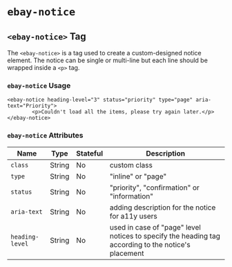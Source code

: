 # `ebay-notice`

## `<ebay-notice>` Tag

The `<ebay-notice>` is a tag used to create a custom-designed notice element. The notice can be single or multi-line but each line should be wrapped inside a `<p>` tag.

### `ebay-notice` Usage

```marko
<ebay-notice heading-level="3" status="priority" type="page" aria-text="Priority">
        <p>Couldn't load all the items, please try again later.</p>
</ebay-notice>
```

### `ebay-notice` Attributes

Name | Type | Stateful | Description
--- | --- | --- | ---
`class` | String | No | custom class
`type` | String | No | "inline" or "page"
`status`  | String | No | "priority", "confirmation" or "information"
`aria-text` | String | No | adding description for the notice for a11y users
`heading-level` | String | No| used in case of "page" level notices to specify the heading tag according to the notice's placement
